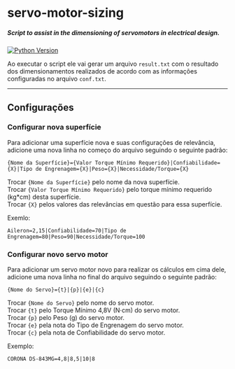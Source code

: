 # servo-motor-sizing
##### Script to assist in the dimensioning of servomotors in electrical design.
[![Python Version](https://img.shields.io/badge/python-v3.x-blue)](https://www.python.org/downloads/)

Ao executar o script ele vai gerar um arquivo `result.txt` com o resultado dos dimensionamentos realizados de acordo com as informações configuradas no arquivo `conf.txt`.

---

## Configurações
### Configurar nova superfície
Para adicionar uma superfície nova e suas configurações de relevância, adicione uma nova linha no começo do arquivo seguindo o seguinte padrão:
```
{Nome da Superfície}={Valor Torque Mínimo Requerido}|Confiabilidade={X}|Tipo de Engrenagem={X}|Peso={X}|Necessidade/Torque={X}
```

Trocar `{Nome da Superfície}` pelo nome da nova superfície.\
Trocar `{Valor Torque Mínimo Requerido}` pelo torque mínimo requerido (kg*cm) desta superfície.\
Trocar  `{X}` pelos valores das relevâncias em questão para essa superfície.

Exemlo:
```
Aileron=2,15|Confiabilidade=70|Tipo de Engrenagem=80|Peso=90|Necessidade/Torque=100
```

### Configurar novo servo motor
Para adicionar um servo motor novo para realizar os cálculos em cima dele, adicione uma nova linha no final do arquivo seguindo o seguinte padrão:
```
{Nome do Servo}={t}|{p}|{e}|{c}
```

Trocar `{Nome do Servo}` pelo nome do servo motor.\
Trocar `{t}` pelo Torque Mínimo 4,8V (N·cm) do servo motor.\
Trocar `{p}` pelo Peso (g) do servo motor.\
Trocar `{e}` pela nota do Tipo de Engrenagem do servo motor.\
Trocar `{c}` pela nota de Confiabilidade do servo motor.

Exemplo:
```
CORONA DS-843MG=4,8|8,5|10|8
```